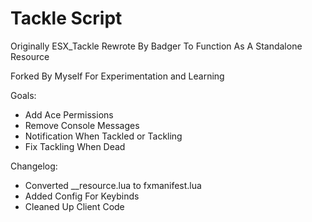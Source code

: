 # Tackle Script

Originally ESX_Tackle Rewrote By Badger To Function As A Standalone Resource

Forked By Myself For Experimentation and Learning 

Goals:
- Add Ace Permissions
- Remove Console Messages
- Notification When Tackled or Tackling
- Fix Tackling When Dead

Changelog:
- Converted __resource.lua to fxmanifest.lua
- Added Config For Keybinds
- Cleaned Up Client Code
